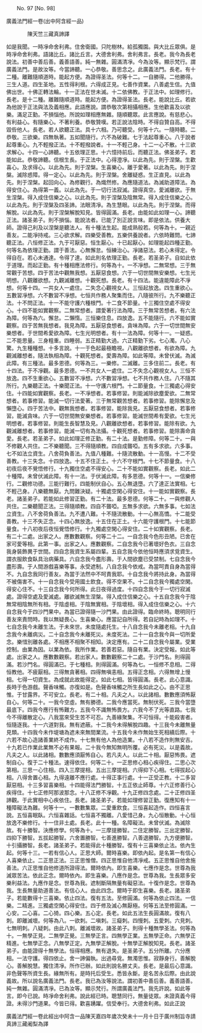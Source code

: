 ﻿　　No. 97 [No. 98]

廣義法門經一卷(出中阿含經一品)

　　　　陳天竺三藏真諦譯


如是我聞。一時凈命舍利弗。住舍衛國。只陀樹林。給孤獨園。與大比丘眾俱。是時凈命舍利弗。語諸比丘。諸比丘言。大德舍利弗。舍利弗言。長老。我今為長老說法。初善中善后善。義善語善。純一無雜。圓滿清凈。今為汝等。顯示梵行。謂廣義法門。是故汝等。今當諦聽。一心恭敬。善思念之。此廣義法門。長老。有十二種。離難隨順道時。能起方便。為證得圣法。何等十二。一自勝得。二他勝得。三生人道。四生圣地。五性得利根。六得成正見。七善作資業。八善處生信。九值佛出世。十佛正轉法輪。十一正法在世未滅。十二依佛教。于正法中。如理修行。長老。是十二種。離難隨順道時。能起方便。為證得圣法。長老。能說比丘。若欲為他說于正法與法及義相應。此語應說。謂恭敬次第相攝相應。生他歡喜及以欲樂。滿足正勤。不損惱他。所說如理相應無雜。隨順聽眾。此言應說。有慈悲心。有利益心。有隨樂心。不著利養。恭敬贊嘆。若正說法陰時。不得自贊自高。不得毀呰他人。長老。若人欲聽正法。具十六相。乃可聽受。何等十六。一隨時聽。二恭敬。三欲樂。四無執著。五如聞隨行。六不為破難。七于法起尊重心。八于說者起尊重心。九不輕撥正法。十不輕撥說者。十一不輕己身。十二一心不散。十三欲求解心。十四一心諦聽。十五依理正思。十六憶持前后。而聽正法。佛圣弟子。若能如此。恭敬諦聽。信根生長。于正法中。心得澄凈。以此為先。則于涅槃。生歡喜心。及求得心。以此為先。則于涅槃。生喜樂心。離于愛著。以此為先。則于涅槃。滅除惑障。得一定心。以此為先。則于涅槃。舍離疑惑。生正直見。以此為先。則于涅槃。起回向心。為修觀行。為熾然修。為應隨道法。為滅助道障法。為得安住心。為得第一義。以此為先。于一切行法寂滅。證得真空。愛滅離欲。于無生涅槃。得入成住信樂之心。以此為先。則于涅槃及陰無常。得入成住信樂之心。以此為先。則于涅槃及四圣諦。法眼清凈。為生慧眼。以此為先。則于涅槃。而得解脫。以此為先。則于涅槃解脫知見。皆得圓滿。長老。由能如此如理一心。諦聽正法。諸圣弟子。則不損惱。能說法者。已能了別正說言味。即是依法。供養大師。證得己利及以涅槃是聽法人。有十種法生起。能成熟般若。何等為十。一親近善友。二能凈持戒。三心欲求解。四樂受善教。五樂供養說者。六依時難問。七諦聽正法。八恒修正法。九于可厭惡。恒生厭心。十已起厭心。如理能起四種正勤。何等名為依理正勤。謂于善法。心無懈怠。恒練治心。凈諸惡法。若心未得定。令得自在。若心未通達。令得了達。如此則名依理正勤。長老。若圣弟子。自如此依于道理。而起正勤。有十種相應法修行。何等為十。一不凈想。二無常想。三于無常觀于苦想。四于苦法中觀無我想。五厭惡食想。六于一切世間無安樂想。七生光明想。八觀離欲想。九觀滅離想。十觀死想。長老。有十四法。能違能障此不凈想。何等十四。一共女人一處住。二失念心觀視女人。三恒起放逸。四生重欲心。五數習凈想。六不數習不凈想。七恒共作務人聚集而住。八隨彼所行。九不樂聽正法。十不問正法。十一不能守護六種根門。十二食不節量。十三獨住空處不得安心。十四不能如實觀察。二無常想者。謂愛著行法為障。三于無常苦想者。有六法為障。何等為六。懈怠。二懶惰。三恒樂住息。四放逸。五不能隨行。六不能如實觀察。四于苦無我想者。我見為障。五厭惡食想者。貪味為障。六于一切世間無安樂想者。于世間希愛欲為障。七生光明想者。有十一法為障。何等十一。一疑惑。二不能思量。三身粗重。四睡弱。五正精勤大過。六正精勤下劣。七心濁。八心驚。九生種種想。十多言說。十一于色起最極瞻視。八觀離欲想者。有欲為障。九觀滅離想者。隨法執相為障。十觀死想者。愛壽為障。如此等障。未曾伏滅。為滅此障。有三種法。最多恩德。何等為三。一樂修。二滅離。三多住前二。長老。有十四法。于不凈觀。最多恩德。一不共女人一處住。二不失念心觀視女人。三恒不放逸。四不生重欲心。五數習不凈想。六不數習凈想。七不共作務人住。八不隨其所行。九樂聽正法。十樂聞正法。十一守護六根門。十二節量食。十三獨處心得安住。十四能如實觀察。長老。一不凈想者。若事修習。則能滅除欲塵愛欲。二無常想者。若事修習。能滅一切行法愛著。三于無常觀苦想者。若事修習。能除懈怠及懶墮心。四于苦法中。觀無我想者。若事修習。能除我見。五厭惡食想者。若事修習。能滅貪味。六于一切世間無安樂想者。若事修習。能滅世間希有愛欲。七生光明想者。若事修習。則能生長智慧及見。八觀離欲想者。若事修習。能除有欲。九觀滅離想者。若事修習。能滅一切有為法攝。十觀死想者。若事修習。能除壽命貪愛。長老。若圣弟子。如此如理正修正勤。有二十法。是勤修障。何等二十。一與不修觀人共住。二不樂聽聞。三不得隨順教。四自成聾啞。五有多求欲。六多事。七不如法立資生。八舍荷負善法。九值八種難。十隨流散動。十一高慢。十二不受善教。十三失念。十四放逸。十五不住正土。十六不守根門。十七不節量食。十八初夜后夜不覺悟修行。十九獨住空處不得安心。二十不能如實觀察。長老。如此二十種障。未曾伏滅此障。有十一法。于伏滅此障。有多恩德。何等十一。一信樂修行。二觀修功德。三能行難行。四能制伏自心。五心無退墮。六了達正法實相。七不輕己身。八樂聽無厭。九問難決疑。十獨處空閑心得安住。十一能如實觀察。長老。諸圣弟子。若能如此修習正勤。有二十法。最多恩德。何等二十。一與修觀人共住。二樂聽聞正法。三得隨順教。四自不聾啞。五無多求欲。六無多事。七如法立資生。八不舍荷負善法。九不遭八難。十不隨流散動。十一心無高憍。十二能受善教。十三不失正念。十四心無放逸。十五住在正土。十六能守護根門。十七能節量食。十八初夜后夜恒覺悟修行。十九獨處空閑心得安住。二十如實觀察。長老。有二十二處。出家之人。應數數觀察。何等二十二。一自念我今色形丑陋。已舍在家可愛等相。此第一事。出家之人。應數觀察。二自念我今已著壞好色衣。三自念我身裝飾異于世間。四自念我資生系屬四輩。五自念我今依他恒時應須求覓資生。謂衣服飲食臥具治病藥具。六自念我今盡形壽。于人間欲塵已受禁制。七自念我今盡形壽。于人間游戲喜樂等事。永受遮制。八自念我今依戒。為當呵責自身為當得不。九自念我同行善友。為當于法然中不呵責我耶。十自念我今將持此身。為當得不被傷害不。十一自念我今受用國土飲食。得不空果不。十二自念我今獨處空閑。得安心住不。十三自念我今何所得。此日夜得過度。十四自念我今于一切行寂滅處。證得空處及愛滅處。離欲滅無生涅槃。得入成住信樂之心。十五自念我今于陰無常相陰無所有相。于陰虛相。于陰無實相。于陰壞相。得入成住信樂之心。十六自念我今于四沙門果中。為當已證得隨一沙門果。由此證得。臨命終時。聰明同行善友來責問時。我以無疑畏心。生喜樂心。應當記自所得。若自記時為如理不。十七自念我今未離生法。于未來世。未度隨處托生。十八自念我今未離老相。十九自念我今未離病災。二十自念我今未離死災。未度死法。二十一自念我今與一切所愛念。樂惜別離各處。不相應不相聚不相知。決定應有。二十二自念我今屬業。受業控制。由業為因。以業為依。我所作業。若善若惡。隨自有業。決定受報。如此等處。出家之人。應數數觀察。若出家人。數數觀察二十二處。于沙門名。則得圓滿。若沙門名。得圓滿已。于七種相。則得圓滿。何等為七。一恒修不息相。二得恒教他。不疲厭相。三得無貪著相。四得無嗔恚相。五得正念相。六得無增上慢相。七得一切資生。為成就此故能得定。如此七相。皆得圓滿。長老。此心意識。長時于色游戲。聲香味觸。亦復如是。色聲香味觸之所生長如此之心。由不正思惟。于甘露界。不可安立。長老。有二十相。凡夫之人。以此諸相。數數應須怖厭自心。何等二十。一我今空虛。無有勝德。二我今應當死。無制伏死。三我今當墮最底下。四我今應行有怖難方。五我今不識無怖畏方。六我今不了光等直路。七我今不得離散定心。八我當來受生苦不可忍。九善緣聚集。不可恒得。十能殺害者。恒隨逐我。十一六道對我。無有遮蔽。十二我今未得解脫四趣。十三我今未離無量見類。十四我今未作堤塘為遮未來無間業流。十五我今未作無始生死相續后際。十六若不故心造諸善業終不成作。十七無有他人為他造業。十八若不造作則無安吉。十九若已作業此業無不必有果報。二十我今無知無明所覆。必有死災。以是義故。凡夫之人。以此諸相。數數應須厭怖自心。若凡夫人。以此二十相。厭惡怖畏。遮制自心。復于二十種法。速得依住。何等二十。一正思修心相心疾得住。二思心次第相。三思一心住相。四入三摩提相。五出三摩提相。六得抑下心相。七得拔起心相。八得舍置心相。九得遠離不應行處。十得正事行處。十一正受正教。十二多習厭惡相。十三多習喜樂相。十四能得法門勝智。十五正依止師尊。十六正修善行心疾得住。十七正修阿那波那念。十八正修不凈觀。十九正修四念處。二十正修四圣諦觀。于此實相中心疾依住。長老。諸圣弟子。若能如理修習正勤。復應知有十一種障礙法為難。何等十一。一數數集眾。二愛重飲食。三恒喜起造作。四恒喜言說。五恒喜眠臥。六恒喜雜話。七恒喜不獨離。八愛惜己身。九心恒散動。十心恒放逸不樂修行。十一住非土處。長老。此十一種。名障礙法。未曾伏滅。為滅除故。有十勝智。決應修學。何等為十。一三摩提勝智。二住定勝智。三出定勝智。四抑下勝智。五拔起勝智。六舍置勝智。七善進勝智。八善退勝智。九方便勝智。十引攝勝智。長老。諸圣弟子。若能得此十種勝智。復有十三喜樂依止法。依內生起。何等十三。一若有信心人。正思大師。爾時喜樂。即依內起。是名第一有信心人喜樂依止。二正思正法。三正思惟僧。四正思惟自他清凈戒。五正思惟自他舍施善法。六正思惟自他修道所證得法。爾時依內。即生喜樂。七應作是念。世尊為我滅眾苦法。依此正念。爾時依內。即生喜樂。八應作是念。世尊為我。生長眾多安樂利益法。九應作是念。世尊為我。遮制斷隔無量有礙惡法。十復作是念。世尊為我。生長無量助道善法。有信心人。由此四念。爾時于即生喜樂。長老。諸圣弟子。若能數得十三喜樂。依止四法。復有五法。至修圓滿。何等為依止四法。一信樂。二精進。三獨處空閑心得安住。四于修及滅心無厭極。何等五法至修圓滿。一心安。二心喜。二心猗。四心樂。五心定。長老。如此五法生長圓滿故。復有八刺。即離滅壞。何等為八。一欲刺。二嗔刺。三癡刺。四慢刺。五愛刺。六見刺。七無明刺。八疑刺。由此八刺。離滅壞故。諸圣弟子。則得十種無學圣法。何等為十。一無學正見。二無學正覺。三無學正言。四無學正業。五無學正命。六無學正精進。七無學正念。八無學正定。九無學正解脫。十無學正解脫知見。長老。諸圣弟子。由能證得十無學法。恒得相應。無有退失。是圣弟子。五分所離。六分應相。一法守護。得四依止。舍一諦偏執。出過尋覓。無濁思惟。寂靜身行。善解脫心。善解脫慧。獨住清凈。所作已辦。如此則說名勝丈夫。長老。是最后心意識。非色聲等所資生長。緣無所有。是時托后受生。悉皆永斷。是名苦永后際。由此說義故。所以說名廣義法門。長老。我已為汝等說法。謂初善中善后善。義善語善。純一無雜。圓滿清凈。已為汝等。顯示梵行。所謂廣義法門。我先許說。如此等言。即今已說。時凈命舍利弗。說此經已時。聰慧同行。無量徒眾。未證真義今得證。未得沙門道果。今皆已得。歡喜踴躍。信受奉行。大德舍利弗。如此正說

廣義法門經一卷此經出中阿含一品陳天嘉四年歲次癸未十一月十日于廣州制旨寺請真諦三藏阇梨為譯

